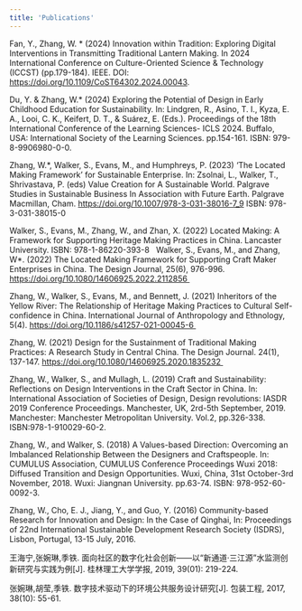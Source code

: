 ```yaml
---
title: 'Publications'
---
```




Fan, Y., Zhang, W. * (2024) Innovation within Tradition: Exploring Digital Interventions in Transmitting Traditional Lantern Making. In 2024 International Conference on Culture-Oriented Science & Technology (ICCST) (pp.179-184). IEEE. DOI: https://doi.org/10.1109/CoST64302.2024.00043.

Du, Y. & Zhang, W.* (2024) Exploring the Potential of Design in Early Childhood Education for Sustainability. In: Lindgren, R., Asino, T. I., Kyza, E. A., Looi, C. K., Keifert, D. T., & Suárez, E. (Eds.). Proceedings of the 18th International Conference of the Learning Sciences- ICLS 2024. Buffalo, USA: International Society of the Learning Sciences. pp.154-161. ISBN: 979-8-9906980-0-0. 

Zhang, W.*, Walker, S., Evans, M., and Humphreys, P. (2023) ‘The Located Making Framework’ for Sustainable Enterprise. In: Zsolnai, L., Walker, T., Shrivastava, P. (eds) Value Creation for A Sustainable World. Palgrave Studies in Sustainable Business In Association with Future Earth. Palgrave Macmillan, Cham. https://doi.org/10.1007/978-3-031-38016-7_9 ISBN: 978-3-031-38015-0  


Walker, S., Evans, M., Zhang, W., and Zhan, X. (2022) Located Making: A Framework for Supporting Heritage Making Practices in China. Lancaster University. ISBN: 978-1-86220-393-8  
Walker, S., Evans, M., and Zhang, W*. (2022) The Located Making Framework for Supporting Craft Maker Enterprises in China. The Design Journal, 25(6), 976-996. https://doi.org/10.1080/14606925.2022.2112856 

Zhang, W., Walker, S., Evans, M., and Bennett, J. (2021) Inheritors of the Yellow River: The Relationship of Heritage Making Practices to Cultural Self-confidence in China. International Journal of Anthropology and Ethnology, 5(4). https://doi.org/10.1186/s41257-021-00045-6 

Zhang, W. (2021) Design for the Sustainment of Traditional Making Practices: A Research Study in Central China. The Design Journal. 24(1), 137-147. https://doi.org/10.1080/14606925.2020.1835232 


Zhang, W., Walker, S., and Mullagh, L. (2019) Craft and Sustainability: Reflections on Design Interventions in the Craft Sector in China. In: International Association of Societies of Design, Design revolutions: IASDR 2019 Conference Proceedings. Manchester, UK, 2rd-5th September, 2019. Manchester: Manchester Metropolitan University. Vol.2, pp.326-338. ISBN:978-1-910029-60-2. 

Zhang, W., and Walker, S. (2018) A Values-based Direction: Overcoming an Imbalanced Relationship Between the Designers and Craftspeople. In: CUMULUS Association, CUMULUS Conference Proceedings Wuxi 2018: Diffused Transition and Design Opportunities. Wuxi, China, 31st October-3rd November, 2018. Wuxi: Jiangnan University. pp.63-74. ISBN: 978-952-60-0092-3. 

Zhang, W., Cho, E. J., Jiang, Y., and Guo, Y. (2016) Community-based Research for Innovation and Design: In the Case of Qinghai, In: Proceedings of 22nd International Sustainable Development Research Society (ISDRS), Lisbon, Portugal, 13-15 July, 2016.  

王海宁,张婉琳,季铁. 面向社区的数字化社会创新——以“新通道·三江源”水监测创新研究与实践为例[J]. 桂林理工大学学报, 2019, 39(01): 219-224. 

张婉琳,胡莹,季铁. 数字技术驱动下的环境公共服务设计研究[J]. 包装工程, 2017, 38(10): 55-61. 
